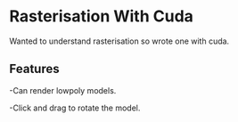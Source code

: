 # Rasterisation With Cuda
Wanted to understand rasterisation so wrote one with cuda.

## Features
-Can render lowpoly models. 

-Click and drag to rotate the model.
